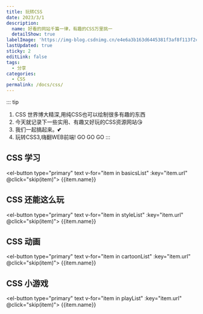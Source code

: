 ```yaml
---
title: 玩转CSS
date: 2023/3/1
description: 
  name: 好看的网站千篇一律，有趣的CSS万里挑一
  detailShow: true
labelImage: 'https://img-blog.csdnimg.cn/e4e6a3b163d6445381f3af8f113f2cca.gif'
lastUpdated: true
sticky: 2
editLink: false
tags:
  - 分享
categories:
  - CSS
permalink: /docs/css/
---
```


::: tip 
1. CSS 世界博大精深,用纯CSS也可以绘制很多有趣的东西<SvgIcon name="T-biaoqing-xingfen-emjoy" :size="25"/><br>
2. 今天就记录下一些实用、有趣又好玩的CSS资源网站😘
3. 我们一起搞起来。💕
4. 玩转CSS3,嗨翻WEB前端! GO GO GO
:::

## CSS 学习
  <el-button type="primary" text v-for="item in basicsList" :key="item.url" @click="skip(item)">
    {{item.name}}<SvgIcon name="T-fenxiang" :size="20"/>
  </el-button>

## CSS 还能这么玩
  <el-button type="primary" text v-for="item in styleList" :key="item.url" @click="skip(item)">
    {{item.name}}<SvgIcon name="T-fenxiang" :size="20"/>
  </el-button>

## CSS 动画
  <el-button type="primary" text v-for="item in cartoonList" :key="item.url" @click="skip(item)">
    {{item.name}}<SvgIcon name="T-fenxiang" :size="20"/>
  </el-button>

## CSS 小游戏
  <el-button type="primary" text v-for="item in playList" :key="item.url" @click="skip(item)">
    {{item.name}}<SvgIcon name="T-fenxiang" :size="20"/>
  </el-button>

<script setup>
import {ref,reactive} from "vue";
// CSS 学习
const basicsList = reactive([
  {name:'CSS 灵感 (很强，很猛，很霸气)',url:'https://chokcoco.github.io/CSS-Inspiration/#/'},
  {name:'学UI，找灵感，看这里',url:'https://www.awwwards.com/sites/zero-impact'},
  {name:'学习CSS布局',url:'https://zh.learnlayout.com/'},
  {name:'CSS 在线小抄',url:'https://htmlcheatsheet.com/css/'},
  {name:'CSS 记不住来这里',url:'https://cssreference.io/'},
  {name:'CSS 学习专栏',url:'https://web.dev/learn/css/box-model/'},
  {name:'w3schools',url:'https://www.w3schools.com/css/default.asp'},
])
// CSS 还能这么玩
const styleList = reactive([
  {name:'毛玻璃效果',url:'https://glassgenerator.netlify.app/'},
  {name:'制作一个很突出的盒子',url:'https://neumorphism.io/#e0e0e0'},
  {name:'加个蒙版滤镜',url:'https://www.cssfiltergenerator.com/'},
  {name:'喜欢画画吗',url:'https://www.pixelartcss.com/'},
  {name:'只是背景图啦',url:'https://coolbackgrounds.io/'},
  {name:'条纹背景图',url:'https://stripesgenerator.com/'},
  {name:'纯 CSS 实现的组件 ',url:'https://csslayout.io/'},
  {name:'不会网格布局来这里看看',url:'https://grid.layoutit.com/'},
  {name:'CSS 折叠面板',url:'https://accordionslider.com/'},
  {name:'生成不规则的矩形',url:'https://9elements.github.io/fancy-border-radius/'},
  {name:'生成不同的网页分隔符',url:'https://wweb.dev/resources/css-separator-generator'},
])
// CSS 动画
const cartoonList = reactive([
  {name:'CSS 三维变换动画',url:'https://animxyz.com/'},
  {name:'CSS 动画集',url:'https://animate.style/'},
  {name:'适合做专场动画的 CSS 动效',url:'https://www.minimamente.com/project/magic/'},
  {name:'CSS 鼠标悬浮动画',url:'https://ianlunn.github.io/Hover/'},
  {name:'CSS 动画集',url:'https://animista.net/play/basic/shadow-drop-2'},
  {name:'为内心强大而心灵脆弱的人制作动画',url:'https://tholman.com/obnoxious/'},
  {name:'CSS 抖动特效',url:'https://elrumordelaluz.github.io/csshake/'},
])
// CSS 小游戏
const playList = reactive([
  {name:'Coding Fantasy',url:'https://codingfantasy.com/games'},
  {name:'代码战争',url:'https://codecombat.com/'},
  {name:'给萝卜浇水',url:'https://cssgridgarden.com/'},
  {name:'塔防游戏',url:'http://www.flexboxdefense.com/'},
  {name:'CSS 做饭',url:'https://flukeout.github.io/'},
  {name:'送小青蛙回家',url:'https://flexboxfroggy.com/'},
  {name:'井字棋游戏',url:'https://codepen.io/alvaromontoro/pen/BexWOw'},
  {name:'避开墙壁逃跑',url:'http://victordarras.fr/cssgame/'},
])

const skip = (e)=> {
  window.open(e.url)
}
</script>

<style lang="scss" scoped>
  .el-button {
    display: block;
    margin-left: 5px;
    margin-bottom:10px;
    :deep(.T-fenxiang) {
      margin-left: 10px
    }
  }
</style>